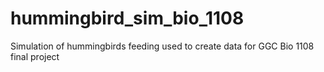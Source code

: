 # hummingbird_sim_bio_1108
Simulation of hummingbirds feeding
used to create data for GGC Bio 1108
final project
